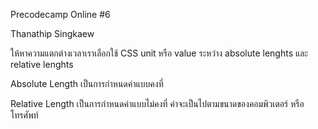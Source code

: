 Precodecamp Online #6 

Thanathip Singkaew

ให้หาความแตกต่างเวลาเราเลือกใช้ CSS unit หรือ value ระหว่าง absolute lenghts และ relative lenghts

Absolute Length เป็นการกำหนดค่าแบบคงที่

Relative Length เป็นการกำหนดค่าแบบไม่คงที่ ค่าจะเป็นไปตามขนาดของคอมพิวเตอร์ หรือ โทรศัพท์